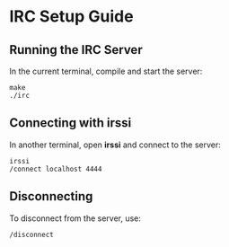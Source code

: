 # IRC Setup Guide

## Running the IRC Server

In the current terminal, compile and start the server:
```
make
./irc
```

## Connecting with irssi

In another terminal, open **irssi** and connect to the server:
```
irssi
/connect localhost 4444
```

## Disconnecting

To disconnect from the server, use:
```
/disconnect
```